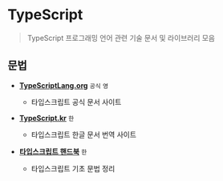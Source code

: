 # TypeScript

> TypeScript 프로그래밍 언어 관련 기술 문서 및 라이브러리 모음

## 문법

 - **[TypeScriptLang.org](https://www.typescriptlang.org)** `공식` `영`
   - 타입스크립트 공식 문서 사이트

 - **[TypeScript.kr](https://typescript-kr.github.io)** `한`
   - 타입스크립트 한글 문서 번역 사이트

 - **[타입스크립트 핸드북](https://joshua1988.github.io/ts)** `한`
   - 타입스크립트 기초 문법 정리
